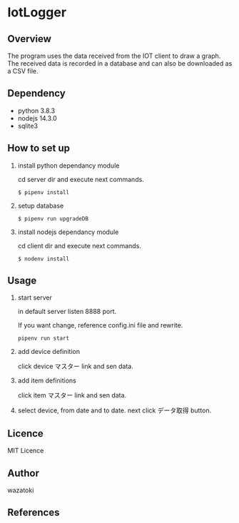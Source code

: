 # IotLogger

## Overview

The program uses the data received from the IOT client to draw a graph.  
The received data is recorded in a database and can also be downloaded as a CSV file.

## Dependency
* python 3.8.3
* nodejs 14.3.0
* sqlite3

## How to set up

1. install python dependancy module

    cd server dir and execute next commands.

    ```
    $ pipenv install
    ```

1. setup database

    ```
    $ pipenv run upgradeDB
    ```

1. install nodejs dependancy module

    cd client dir and execute next commands.

    ```
    $ nodenv install
    ```

## Usage

1. start server

    in default server listen 8888 port.

    If you want change, reference config.ini file and rewrite.

    ```
    pipenv run start
    ```
1. add device definition

    click device マスター link and sen data.

1. add item definitions

    click item マスター link and sen data.

1. select device, from date and to date. next click データ取得 button.



## Licence
MIT Licence

## Author
wazatoki

## References
